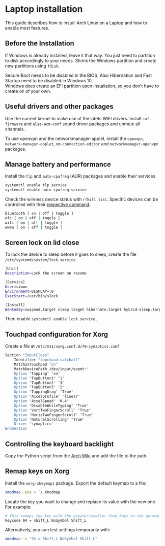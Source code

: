 # Laptop installation

This guide describes how to install Arch Linux on a Laptop and how to enable most features.

## Before the Installation

If Windows is already installed, leave it that way. You just need to partition to disk accordingly to your needs. Shrink the Windows partition and create new partitions using `fdisk`.

Secure Boot needs to be disabled in the BIOS. Also Hibernation and Fast Startup need to be disabled in Windows 10.  
Windows does create an EFI partition upon installation, so you don't have to create on of your own.

## Useful drivers and other packages
Use the current kernel to make use of the latets WIFI drivers.
Install `sof-firmware` and `alsa-ucm-conf` sound driver packages and unmute all channels.

To use openvpn and the networkmanager-applet, install the `openvpn`, `network-manager-applet`, `nm-connection-editor` and `networkmanager-openvpn` packages.

## Manage battery and performance

Install the `tlp` and `auto-cpufreq` (AUR) packages and enable their services.

```sh
systemctl enable tlp.service
systemctl enable auto-cpufreq.service
```

Check the wireless device status with `rfkill list`. Specific devices can be controlled with their [respective command](https://linrunner.de/tlp/usage/radio.html).

```sh
bluetooth [ on | off | toggle ]
nfc [ on | off | toggle ]
wifi [ on | off | toggle ]
wwan [ on | off | toggle ]
```

## Screen lock on lid close

To lock the device to sleep before it goes to sleep, create the file `/etc/systemd/system/lock.service`.

```sh
[Unit]
Description=Lock the screen on resume

[Service]
User=simon
Environment=DISPLAY=:0
ExecStart=/usr/bin/slock

[Install]
WantedBy=suspend.target sleep.target hibernate.target hybrid-sleep.target suspend-then-hibernate.target
```
Then enable `systemctl enable lock.service.`

## Touchpad configuration for Xorg

Create a file at `/etc/X11/xorg.conf.d/70-synaptics.conf`.

```sh
Section "InputClass"
	Identifier "touchpad catchall"
	MatchIsTouchpad "on"
	MatchDevicePath /dev/input/event*"
	Option "Tapping" "on"
	Option "TapButton1" "1"
	Option "TapButton2" "3"
	Option "TapButton3" "2"
	Option "TappingDrag" "True"
	Option "Accelprofile" "linear"
	Option "AccelSpeed" "0.4"
	Option "DisableWhileTyping" "True"
	Option "VertTwoFingerScroll" "True"
	Option "HorizTwoFingerScroll" "True"
	Option "NaturalScrolling" "True"
	Driver "synaptics"
EndSection
```

## Controlling the keyboard backlight

Copy the Python script from the [Arch Wiki](https://wiki.archlinux.org/title/Keyboard_backlight) and add the file to the path.

## Remap keys on Xorg

Install the `xorg-xkeymaps` package.
Export the default keymap to a file:

```sh
xmodmap -pke > `/.Xmodmap
```

Locate the key you want to change and replace its value with the new one.
For example:

```sh
# this remaps the key with the greater/smaller than keys on the german keyboard with shift
keycode 94 = Shift_L NoSymbol Shift_L
```

Alternatively, you can test settings temporarily with:

```sh
xmodmap -e "94 = Shift_L NoSymbol Shift_L"
```
